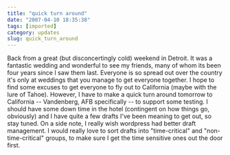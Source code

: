 ```yaml
---
title: "quick turn around"
date: "2007-04-10 18:35:38"
tags: [imported]
category: updates
slug: quick_turn_around
---
```


Back from a great (but disconcertingly cold) weekend in Detroit. It was a
fantastic wedding and wonderful to see my friends, many of whom its been four
years since I saw them last. Everyone is so spread out over the country it's
only at weddings that you manage to get everyone together. I hope to find some
excuses to get everyone to fly out to California (maybe with the lure of Tahoe).
However, I have to make a quick turn around tomorrow to California --
Vandenberg, AFB specifically -- to support some testing. I should have some down
time in the hotel (contingent on how things go, obviously) and I have quite a
few drafts I've been meaning to get out, so stay tuned. On a side note, I really
wish wordpress had better draft management. I would really love to sort drafts
into "time-critical" and "non-time-critical" groups, to make sure I get the time
sensitive ones out the door first.
